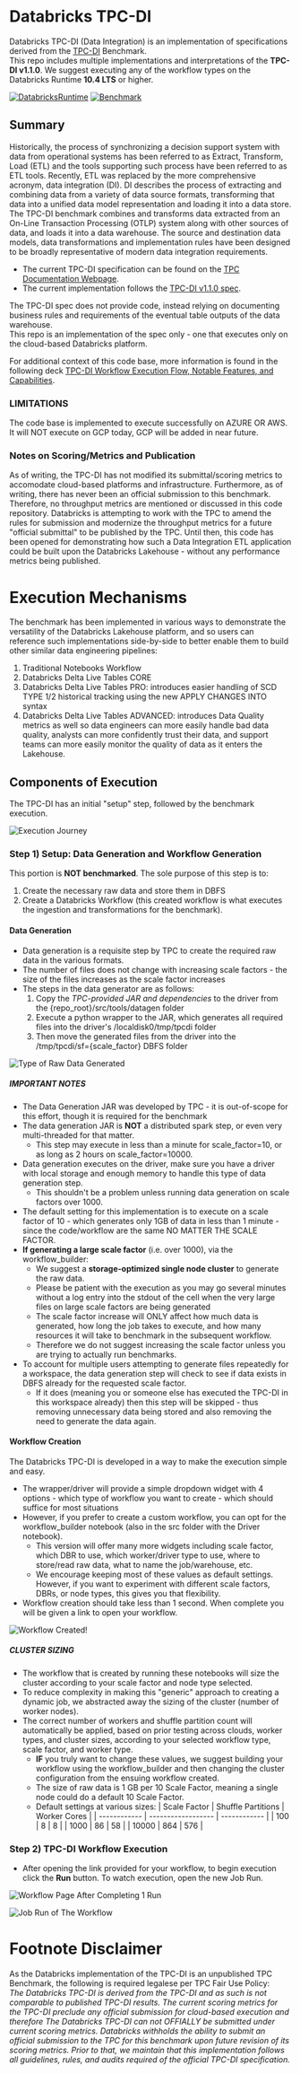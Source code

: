 # Databricks TPC-DI

Databricks TPC-DI (Data Integration) is an implementation of specifications derived from the [TPC-DI](http://tpc.org/tpcdi/default5.asp) Benchmark.  
This repo includes multiple implementations and interpretations of the **TPC-DI v1.1.0**.  We suggest executing any of the workflow types on the Databricks Runtime **10.4 LTS** or higher. 

[![DatabricksRuntime](https://img.shields.io/badge/Databricks%20Runtime-10.4%20LTS-orange)](https://docs.databricks.com/release-notes/runtime/releases.html)
[![Benchmark](https://img.shields.io/badge/Benchmark-TPC--DI%20v1.1.0-blue)](http://tpc.org/tpcdi/default5.asp)

## Summary
Historically, the process of synchronizing a decision support system with data from operational systems has been referred to as Extract, Transform, Load (ETL) and the tools supporting such process have been referred to as ETL tools. Recently, ETL was replaced by the more comprehensive acronym, data integration (DI). DI describes the process of extracting and combining data from a variety of data source formats, transforming that data into a unified data model representation and loading it into a data store. The TPC-DI benchmark combines and transforms data extracted from an On-Line Transaction Processing (OTLP) system along with other sources of data, and loads it into a data warehouse. The source and destination data models, data transformations and implementation rules have been designed to be broadly representative of modern data integration requirements.

* The current TPC-DI specification can be found on the [TPC Documentation Webpage](https://www.tpc.org/tpc_documents_current_versions/current_specifications5.asp).  
* The current implementation follows the [TPC-DI v1.1.0 spec](https://www.tpc.org/TPC_Documents_Current_Versions/pdf/TPC-DI_v1.1.0.pdf). 

The TPC-DI spec does not provide code, instead relying on documenting business rules and requirements of the eventual table outputs of the data warehouse.   
This repo is an implementation of the spec only - one that executes only on the cloud-based Databricks platform.  

For additional context of this code base, more information is found in the following deck [TPC-DI Workflow Execution Flow, Notable Features, and Capabilities](https://docs.google.com/presentation/d/1UgVshJHaNYPGIjpQgsUEzyLOFPkfkeUNhwySnbDhrG0/edit?usp=sharing).  

### LIMITATIONS
The code base is implemented to execute successfully on AZURE OR AWS.  It will NOT execute on GCP today, GCP will be added in near future.  

### Notes on Scoring/Metrics and Publication
As of writing, the TPC-DI has not modified its submittal/scoring metrics to accomodate cloud-based platforms and infrastructure. Furthermore, as of writing, there has never been an official submission to this benchmark.  Therefore, no throughput metrics are mentioned or discussed in this code repository.  Databricks is attempting to work with the TPC to amend the rules for submission and modernize the throughput metrics for a future "official submittal" to be published by the TPC.  Until then, this code has been opened for demonstrating how such a Data Integration ETL application could be built upon the Databricks Lakehouse - without any performance metrics being published.

# Execution Mechanisms
The benchmark has been implemented in various ways to demonstrate the versatility of the Databricks Lakehouse platform, and so users can reference such implementations side-by-side to better enable them to build other similar data engineering pipelines:

1. Traditional Notebooks Workflow
2. Databricks Delta Live Tables CORE
3. Databricks Delta Live Tables PRO: introduces easier handling of SCD TYPE 1/2 historical tracking using the new APPLY CHANGES INTO syntax
4. Databricks Delta Live Tables ADVANCED: introduces Data Quality metrics as well so data engineers can more easily handle bad data quality, analysts can more confidently trust their data, and support teams can more easily monitor the quality of data as it enters the Lakehouse.

## Components of Execution
The TPC-DI has an initial "setup" step, followed by the benchmark execution.  

![Execution Journey](/src/tools/readme_images/tpcdi_execution_journey.png "Execution Journey")

### Step 1) Setup: Data Generation and Workflow Generation  
This portion is **NOT benchmarked**.  The sole purpose of this step is to:
1. Create the necessary raw data and store them in DBFS
2. Create a Databricks Workflow (this created workflow is what executes the ingestion and transformations for the benchmark).  

#### Data Generation
- Data generation is a requisite step by TPC to create the required raw data in the various formats. 
- The number of files does not change with increasing scale factors - the size of the files increases as the scale factor increases
- The steps in the data generator are as follows:
  1) Copy the *TPC-provided JAR and dependencies* to the driver from the {repo_root}/src/tools/datagen folder
  2) Execute a python wrapper to the JAR, which generates all required files into the driver's /localdisk0/tmp/tpcdi folder
  3) Then move the generated files from the driver into the /tmp/tpcdi/sf={scale_factor} DBFS folder  

![Type of Raw Data Generated](/src/tools/readme_images/data_gen.png "Type of Raw Data Generated")  

##### IMPORTANT NOTES
- The Data Generation JAR was developed by TPC - it is out-of-scope for this effort, though it is required for the benchmark
- The data generation JAR is **NOT** a distributed spark step, or even very multi-threaded for that matter.  
  - This step may execute in less than a minute for scale_factor=10, or as long as 2 hours on scale_factor=10000.  
- Data generation executes on the driver, make sure you have a driver with local storage and enough memory to handle this type of data generation step. 
  - This shouldn't be a problem unless running data generation on scale factors over 1000. 
- The default setting for this implementation is to execute on a scale factor of 10 - which generates only 1GB of data in less than 1 minute - since the code/workflow are the same NO MATTER THE SCALE FACTOR.
- **If generating a large scale factor** (i.e. over 1000), via the workflow_builder:
  - We suggest a **storage-optimized single node cluster** to generate the raw data.
  - Please be patient with the execution as you may go several minutes without a log entry into the stdout of the cell when the very large files on large scale factors are being generated
  - The scale factor increase will ONLY affect how much data is generated, how long the job takes to execute, and how many resources it will take to benchmark in the subsequent workflow.  
  - Therefore we do not suggest increasing the scale factor unless you are trying to actually run benchmarks.
- To account for multiple users attempting to generate files repeatedly for a workspace, the data generation step will check to see if data exists in DBFS already for the requested scale factor. 
  - If it does (meaning you or someone else has executed the TPC-DI in this workspace already) then this step will be skipped - thus removing unnecessary data being stored and also removing the need to generate the data again.

#### Workflow Creation
The Databricks TPC-DI is developed in a way to make the execution simple and easy.  
- The wrapper/driver will provide a simple dropdown widget with 4 options - which type of workflow you want to create - which should suffice for most situations  
- However, if you prefer to create a custom workflow, you can opt for the workflow_builder notebook (also in the src folder with the Driver notebook). 
  - This version will offer many more widgets including scale factor, which DBR to use, which worker/driver type to use, where to store/read raw data, what to name the job/warehouse, etc.  
  - We encourage keeping most of these values as default settings.  However, if you want to experiment with different scale factors, DBRs, or node types, this gives you that flexibility.
- Workflow creation should take less than 1 second.  When complete you will be given a link to open your workflow.

![Workflow Created!](/src/tools/readme_images/workflow_created.png "Workflow Created!")  

##### CLUSTER SIZING
- The workflow that is created by running these notebooks will size the cluster according to your scale factor and node type selected.  
- To reduce complexity in making this "generic" approach to creating a dynamic job, we abstracted away the sizing of the cluster (number of worker nodes). 
- The correct number of workers and shuffle partition count will automatically be applied, based on prior testing across clouds, worker types, and cluster sizes, according to your selected workflow type, scale factor, and worker type. 
  - **IF** you truly want to change these values, we suggest building your workflow using the workflow_builder and then changing the cluster configuration from the ensuing workflow created.
  - The size of raw data is 1 GB per 10 Scale Factor, meaning a single node could do a default 10 Scale Factor.
  - Default settings at various sizes:
    | Scale Factor | Shuffle Partitions | Worker Cores |
    | ------------ | ------------------ | ------------ |
    | 100          | 8                  | 8            |
    | 1000         | 86                 | 58           |
    | 10000        | 864                | 576          |

### Step 2) TPC-DI Workflow Execution
- After opening the link provided for your workflow, to begin execution click the **Run** button. To watch execution, open the new Job Run.

![Workflow Page After Completing 1 Run](/src/tools/readme_images/workflow.png "Workflow")  

![Job Run of The Workflow](/src/tools/readme_images/workflow_run.png "Workflow Run")  


# Footnote Disclaimer
As the Databricks implementation of the TPC-DI is an unpublished TPC Benchmark, the following is required legalese per TPC Fair Use Policy:  
*The Databricks TPC-DI is derived from the TPC-DI and as such is not comparable to published TPC-DI results.  The current scoring metrics for the TPC-DI preclude any official submission for cloud-based execution and therefore The Databricks TPC-DI can not OFFIALLY be submitted under current scoring metrics.  Databricks withholds the ability to submit an official submission to the TPC for this benchmark upon future revision of its scoring metrics. Prior to that, we maintain that this implementation follows all guidelines, rules, and audits required of the official TPC-DI specification.*
